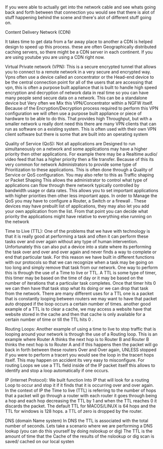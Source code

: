 If you were able to actually get into the network cable and see whats going back and forth between that connection you would see that there is alot of stuff happening behind the scene and there's alot of different stuff going on. 


Content Delivery Network (CDN)

It takes time to get data from a far away place to another a CDN is helped design to speed up this process. these are often Geographically distributed caching servers, so there might be a CDN server in each continent. If you are using youtube you are using a CDN right now.



Virtual Private network (VPN):
This is a secure encrypted tunnel that allows you to connect to a remote network in a very secure and encrypted way.
Vpns often use a device called an concentrator or the Head-end device to be the central connection point for all of the users that are accessing that vpn, this is often a purpose built appliance that is built to handle high speed encryption and decryption of network data in real time so you can have many people send secure data on a network.  This can be a standalone device but Very often we Mix this VPN/Concentrator within a NGFW itself. 
Because of the Encryption/Decryption process required to perform this VPN configuration we will often use a purpose built appliance or piece of hardware to be able to do this. That provides high Throughput, but with a smaller network u really dont need this there are many VPN clients that can run as software on a existing system. This is often used with their own VPN client software but there is some that are built into an operating system


Quality of Service (QoS):
Not all applications are Designed to run simultaneously on a network and some applications may have a higher priority then other applications. For example there may be a Realtime audio/ video feed that has a higher priority then a file transfer. Because of this its very common for network Administrators to provide some type of Prioritization to these applications. This is often done through a Quality of Service or QoS configuration. You may also refer to this as Traffic shaping or Packet Shaping 
This allows the administrator to control what type of applications can flow through there network typically controlled by bandwidth usage or data rates.
This allows you to set important applications with higher priorities then other less important apps. In order to Manage the QoS you may have to configure a Router, a Switch or a firewall . These devices may have prebuilt list of applications, they may also let you add your own application from the list. From that point you can decide what priority the applications might have relative to everything else running on the network



Time to Live (TTL):
One of the problems that we have with technology is that it is really good at performing a task and often it can perform these tasks over and over again without any type of human intervention. Unfortunately this can also put a device into a state where its performing the task over and over and over again and never finds a way to complete or end that particular task. For this reason we have built in different functions with our protocols so that we can recognize when a task may be going on too long and simply remove that task from our network. One way to perform this is through the use of a Time to live or TTL. A TTL is some type of timer, this timer may be based on the time of day or it may be based on the number of iterations that a particular task completes. Once that timer hits 0 we can then have that task stop what its doing or we can drop that task from the network.
There are many different uses for a TTL one is a packet that is constantly looping between routers we may want to have that packet auto dropped if the loop occurs a certain number of times.
another good example of a TTL is to clear a cache, we may access a website have that website stored in the cache and then that cache is only available for a certain number of time or till the TTL hits 0 .


Routing Loops:
Another example of using a time to live to stop traffic that is looping around your network is through the use of a Routing loop. This is an example where Router A thinks the next hop is to Router B and Router B thinks the next hop is to Router A and if this happens then the packet will go back in forth between these routers Over and Over again, UNLESS stopped if you were to perform a tracert you would see the loop in the tracert hops itself. This may happen on accident its very easy to misconfigure.
For routing Loops we use a TTL field inside of the IP packet itself this allows to identify and stop a loop automatically if one occurs.

IP (internet Protocol):
We built function Into IP that will look for a routing Loop to occur and stop it if it finds that it is occurring over and over again. In the context of IP the Time to live (TTL) is referring to the number of hops that a packet will go through a router with each router it goes through being a hop and each hop decreasing the TTL by 1 and when the TTL reaches 0 it discards the packet. The default TTL for MACOS/LINUX is 64 hops and the TTL for windows is 128 hops. a TTL of zero is dropped by the router.


DNS (domain Name system)
In DNS the TTL is associated with the total number of seconds. Lets take a scenario where we are performing a DNS lookup (you can do this yourself by doing nslookup or dig)
The TTL is the amount of time that the Cache of the results of the nslookup or dig scan is saved/ cached on our local systen 